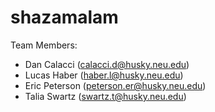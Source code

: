 shazamalam
==========

Team Members:
- Dan Calacci (calacci.d@husky.neu.edu)
- Lucas Haber (haber.l@husky.neu.edu)
- Eric Peterson (peterson.er@husky.neu.edu)
- Talia Swartz (swartz.t@husky.neu.edu)

